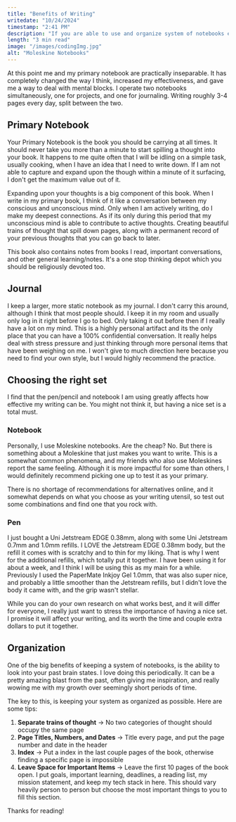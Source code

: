 ```yaml
---
title: "Benefits of Writing"
writedate: "10/24/2024"
timestamp: "2:41 PM"
description: "If you are able to use and organize system of notebooks effectively, they become an extension of your brain. That comes with serious productivity increases, mental fortitude, and peace."
length: "3 min read"
image: "/images/codingImg.jpg"
alt: "Moleskine Notebooks"
---
```


At this point me and my primary notebook are practically inseparable. It has completely changed the way I think, increased my effectiveness, and gave me a way to deal with mental blocks. I operate two notebooks simultaneously, one for projects, and one for journaling. Writing roughly 3-4 pages every day, split between the two.

## Primary Notebook

Your Primary Notebook is the book you should be carrying at all times. It should never take you more than a minute to start spilling a thought into your book. It happens to me quite often that I will be idling on a simple task, usually cooking, when I have an idea that I need to write down. If I am not able to capture and expand upon the though within a minute of it surfacing, I don't get the maximum value out of it.

Expanding upon your thoughts is a big component of this book. When I write in my primary book, I think of it like a conversation between my conscious and unconscious mind. Only when I am actively writing, do I make my deepest connections. As if its only during this period that my unconscious mind is able to contribute to active thoughts. Creating beautiful trains of thought that spill down pages, along with a permanent record of your previous thoughts that you can go back to later. 

This book also contains notes from books I read, important conversations, and other general learning/notes. It's a one stop thinking depot which you should be religiously devoted too.

## Journal

I keep a larger, more static notebook as my journal. I don't carry this around, although I think that most people should. I keep it in my room and usually only log in it right before I go to bed. Only taking it out before then if I really have a lot on my mind. This is a highly personal artifact and its the only place that you can have a 100% confidential conversation. It really helps deal with stress pressure and just thinking through more personal items that have been weighing on me. I won't give to much direction here because you need to find your own style, but I would highly recommend the practice.

## Choosing the right set

I find that the pen/pencil and notebook I am using greatly affects how effective my writing can be. You might not think it, but having a nice set is a total must. 

### Notebook

Personally, I use Moleskine notebooks. Are the cheap? No. But there is something about a Moleskine that just makes you want to write. This is a somewhat common phenomena, and my friends who also use Moleskines report the same feeling. Although it is more impactful for some than others, I would definitely recommend picking one up to test it as your primary.

There is no shortage of recommendations for alternatives online, and it somewhat depends on what you choose as your writing utensil, so test out some combinations and find one that you rock with.

### Pen

I just bought a Uni Jetstream EDGE 0.38mm, along with some Uni Jetstream 0.7mm and 1.0mm refills. I LOVE the Jetstream EDGE 0.38mm body, but the refill it comes with is scratchy and to thin for my liking. That is why I went for the additional refills, which totally put it together. I have been using it for about a week, and I think I will be using this as my main for a while. Previously I used the PaperMate Inkjoy Gel 1.0mm, that was also super nice, and probably a little smoother than the Jetstream refills, but I didn't love the body it came with, and the grip wasn't stellar.

While you can do your own research on what works best, and it will differ for everyone, I really just want to stress the importance of having a nice set. I promise it will affect your writing, and its worth the time and couple extra dollars to put it together.

## Organization

One of the big benefits of keeping a system of notebooks, is the ability to look into your past brain states. I love doing this periodically. It can be a pretty amazing blast from the past, often giving me inspiration, and really wowing me with my growth over seemingly short periods of time.

The key to this, is keeping your system as organized as possible. Here are some tips:
1. **Separate trains of thought** -> No two categories of thought should occupy the same page
2. **Page Titles, Numbers, and Dates** -> Title every page, and put the page number and date in the header
3. **Index** -> Put a index in the last couple pages of the book, otherwise finding a specific page is impossible
4. **Leave Space for Important Items** -> Leave the first 10 pages of the book open. I put goals, important learning, deadlines, a reading list, my mission statement, and keep my tech stack in here. This should vary heavily person to person but choose the most important things to you to fill this section.

Thanks for reading!